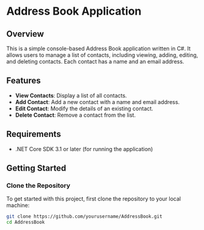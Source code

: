 # Address Book Application
## Overview

This is a simple console-based Address Book application written in C#. It allows users to manage a list of contacts, including viewing, adding, editing, and deleting contacts. Each contact has a name and an email address.

## Features

- **View Contacts**: Display a list of all contacts.
- **Add Contact**: Add a new contact with a name and email address.
- **Edit Contact**: Modify the details of an existing contact.
- **Delete Contact**: Remove a contact from the list.

## Requirements

- .NET Core SDK 3.1 or later (for running the application)

## Getting Started

### Clone the Repository

To get started with this project, first clone the repository to your local machine:

  ```bash
  git clone https://github.com/yourusername/AddressBook.git
  cd AddressBook
